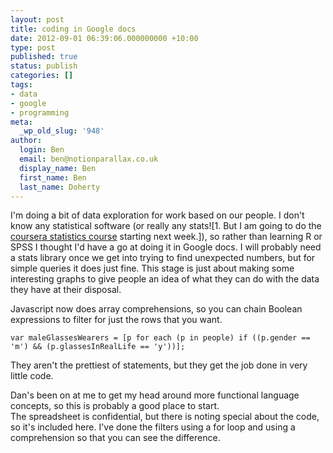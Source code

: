 ```yaml
---
layout: post
title: coding in Google docs
date: 2012-09-01 06:39:06.000000000 +10:00
type: post
published: true
status: publish
categories: []
tags:
- data
- google
- programming
meta:
  _wp_old_slug: '948'
author:
  login: Ben
  email: ben@notionparallax.co.uk
  display_name: Ben
  first_name: Ben
  last_name: Doherty
---
```

<p>I'm doing a bit of data exploration for work based on our people. I don't know any statistical software (or really any stats![1. But I am going to do the <a href="https://www.coursera.org/course/stats1">coursera statistics course</a> starting next week.]), so rather than learning R or SPSS I thought I'd have a go at doing it in Google docs. I will probably need a stats library once we get into trying to find unexpected numbers, but for simple queries it does just fine. This stage is just about making some interesting graphs to give people an idea of what they can do with the data they have at their disposal.</p>
<p>Javascript now does array comprehensions, so you can chain Boolean expressions to filter for just the rows that you want.</p>
<p><code>var maleGlassesWearers = [p for each (p in people) if ((p.gender == 'm') &amp;&amp; (p.glassesInRealLife == 'y'))];</code></p>
<p>They aren't the prettiest of statements, but they get the job done in very little code.</p>
<p>Dan's been on at me to get my head around more functional language concepts, so this is probably a good place to start.<br />
The spreadsheet is confidential, but there is noting special about the code, so it's included here. I've done the filters using a for loop and using a comprehension so that you can see the difference.<br />
<!--more--><br />
<script src="https://gist.github.com/3564342.js"> </script></p>

